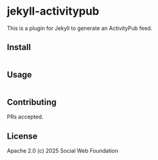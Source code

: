 # jekyll-activitypub

This is a plugin for Jekyll to generate an ActivityPub feed.

## Install

```
```

## Usage

```
```

## Contributing

PRs accepted.

## License

Apache 2.0 (c) 2025 Social Web Foundation
